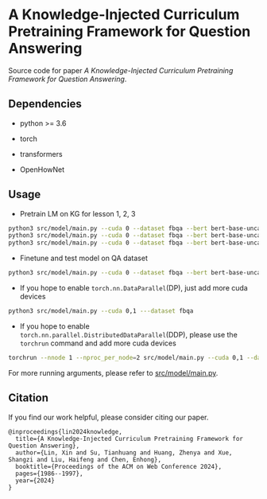  # A Knowledge-Injected Curriculum Pretraining Framework for Question Answering
Source code for paper *A Knowledge-Injected Curriculum Pretraining Framework for Question Answering*.

 ## Dependencies
- python >= 3.6

- torch
- transformers

- OpenHowNet

 ## Usage
- Pretrain LM on KG for lesson 1, 2, 3
```bash
python3 src/model/main.py --cuda 0 --dataset fbqa --bert bert-base-uncased --lesson 1 --epoch 3 --batch 32 --lr 5e-4 --fp16 --tag l1
python3 src/model/main.py --cuda 0 --dataset fbqa --bert bert-base-uncased --lesson 2 --epoch 3 --batch 32 --lr 5e-4 --fp16 --tag l2 --saved-mlm l1
python3 src/model/main.py --cuda 0 --dataset fbqa --bert bert-base-uncased --lesson 3 --epoch 3 --batch 32 --lr 5e-4 --fp16 --tag l3 --saved-mlm l2
```
- Finetune and test model on QA dataset
```bash
python3 src/model/main.py --cuda 0 --dataset fbqa --bert bert-base-uncased --qa --epoch 30 --batch 32 --lr 5e-4 --fp16 --tag qa --saved-lm l3
```
- If you hope to enable `torch.nn.DataParallel`(DP), just add more cuda devices
```bash
python3 src/model/main.py --cuda 0,1 ---dataset fbqa
```
- If you hope to enable `torch.nn.parallel.DistributedDataParallel`(DDP), please use the `torchrun` command and add more cuda devices
```bash
torchrun --nnode 1 --nproc_per_node=2 src/model/main.py --cuda 0,1 --dataset fbqa
```

For more running arguments, please refer to [src/model/main.py](src/model/main.py).

## Citation
If you find our work helpful, please consider citing our paper.
```
@inproceedings{lin2024knowledge,
  title={A Knowledge-Injected Curriculum Pretraining Framework for Question Answering},
  author={Lin, Xin and Su, Tianhuang and Huang, Zhenya and Xue, Shangzi and Liu, Haifeng and Chen, Enhong},
  booktitle={Proceedings of the ACM on Web Conference 2024},
  pages={1986--1997},
  year={2024}
}
```

